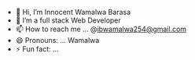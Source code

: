 - 👋 Hi, I’m Innocent Wamalwa Barasa
- 🌱 I’m a full stack Web Developer
- 📫 How to reach me ... @ibwamalwa254@gmail.com
- 😄 Pronouns: ... Wamalwa
- ⚡ Fun fact: ...

<!---
WAMALWA-debug/WAMALWA-debug is a ✨ special ✨ repository because its `README.md` (this file) appears on your GitHub profile.
You can click the Preview link to take a look at your changes.
--->
